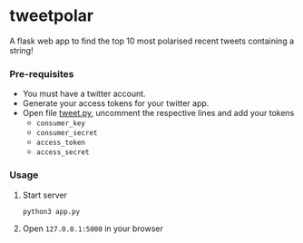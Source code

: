 # tweetpolar
A flask web app to find the top 10 most polarised recent tweets containing a string!

### Pre-requisites
- You must have a twitter account.
- Generate your access tokens for your twitter app.
- Open file [tweet.py](https://github.com/raajtilaksarma/tweetpolar/blob/master/tweet.py), uncomment the respective lines and add your tokens
  - `consumer_key`
  - `consumer_secret`
  - `access_token`
  - `access_secret`
  
### Usage
1. Start server

   `python3 app.py`
   
2. Open `127.0.0.1:5000` in your browser

